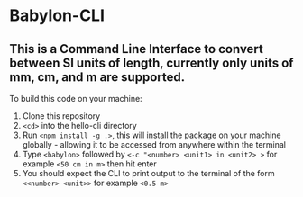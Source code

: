 # Babylon-CLI

## This is a Command Line Interface to convert between SI units of length, currently only units of mm, cm, and m are supported.

To build this code on your machine:
1. Clone this repository
1. `<cd>` into the hello-cli directory
1. Run `<npm install -g .>`, this will install the package on your machine globally - allowing it to be accessed from anywhere within the terminal
1. Type `<babylon>` followed by `<-c "<number> <unit1> in <unit2> >` for example `<50 cm in m>` then hit enter
1. You should expect the CLI to print output to the terminal of the form `<<number> <unit>>` for example `<0.5 m>`